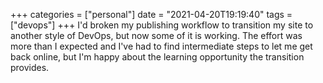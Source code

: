 +++
categories = ["personal"]
date = "2021-04-20T19:19:40"
tags = ["devops"]
+++
I'd broken my publishing workflow to transition my site to another style of DevOps, but now some of it is working. The effort was more than I expected and I've had to find intermediate steps to let me get back online, but I'm happy about the learning opportunity the transition provides.
      